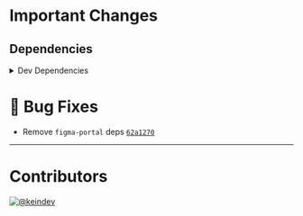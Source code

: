 # Important Changes

## Dependencies

<details>
<summary>Dev Dependencies</summary>

- Changed **[@tagproject/vscode-shared-config](https://www.npmjs.com/package/@tagproject/vscode-shared-config)** from `^2.0.1` to `^2.0.2`
- Changed **[prettier](https://www.npmjs.com/package/prettier)** from `^2.6.2` to `^2.7.1`
- Bumped **[cspell](https://www.npmjs.com/package/cspell)** from `^5.20.0` to `^6.13.3`

</details>

# :bug: Bug Fixes

- Remove `figma-portal` deps [`62a1270`](https://github.com/tagproject/base-shared-config/commit/62a12704c247eaad7df49e57a6e31a9ccb1514c4)

---

# Contributors

[![@keindev](https://avatars.githubusercontent.com/u/4527292?v=4&s=40)](https://github.com/keindev)
